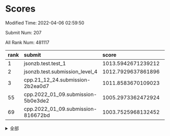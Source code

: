# Scores

Modified Time: 2022-04-06 02:59:50

Submit Num: 207

All Rank Num: 481117

| rank |               submit               |       score        |       sigma        | pk_num |
| :--- | :--------------------------------- | :----------------- | :----------------- | :----- |
| 1    | jsonzb.test.test_1                 | 1013.5942671239212 | 0.8178741817075912 | 9294   |
| 2    | jsonzb.test.submission_level_4     | 1012.7929637861896 | 0.8263750497903435 | 9292   |
| 3    | cpp.21_12_24.submission-2b2ea0d7   | 1011.8583670109023 | 0.7866251639509407 | 9299   |
| 55   | cpp.2022_01_09.submission-5b0e3de2 | 1005.2973362472924 | 0.7102460211199386 | 9292   |
| 69   | cpp.2022_01_09.submission-816672bd | 1003.7525968132452 | 0.7251390855185814 | 9295   |


<details>
<summary>全部</summary>

| rank |                 submit                 |       score        |       sigma        | pk_num |
| :--- | :------------------------------------- | :----------------- | :----------------- | :----- |
| 1    | jsonzb.test.test_1                     | 1013.5942671239212 | 0.8178741817075912 | 9294   |
| 2    | jsonzb.test.submission_level_4         | 1012.7929637861896 | 0.8263750497903435 | 9292   |
| 3    | cpp.21_12_24.submission-2b2ea0d7       | 1011.8583670109023 | 0.7866251639509407 | 9299   |
| 4    | gobigger.level_3.submission_level_3_41 | 1011.7602424271067 | 0.7656354686469011 | 9297   |
| 5    | gobigger.level_3.submission_level_3_2  | 1011.6463966556629 | 0.7685601891117086 | 9292   |
| 6    | gobigger.level_3.submission_level_3_49 | 1011.5788069827066 | 0.7778693043878386 | 9294   |
| 7    | gobigger.level_3.submission_level_3_35 | 1011.5647865419867 | 0.7747356511077741 | 9296   |
| 8    | gobigger.level_3.submission_level_3_13 | 1011.3367784362644 | 0.7800066958943606 | 9296   |
| 9    | gobigger.level_3.submission_level_3_47 | 1011.2590187964238 | 0.7536571462929993 | 9301   |
| 10   | gobigger.level_3.submission_level_3_45 | 1011.2306754948548 | 0.7784496240951243 | 9298   |
| 11   | gobigger.level_3.submission_level_3_21 | 1011.0914467508348 | 0.7725752479489318 | 9296   |
| 12   | gobigger.level_3.submission_level_3_5  | 1011.0193082282557 | 0.7654117820722255 | 9300   |
| 13   | gobigger.level_3.submission_level_3_18 | 1011.0109848651778 | 0.8075096334355635 | 9296   |
| 14   | gobigger.level_3.submission_level_3_40 | 1010.9198879022804 | 0.7731250503221657 | 9298   |
| 15   | gobigger.level_3.submission_level_3_19 | 1010.8972935932469 | 0.7678707384374727 | 9300   |
| 16   | gobigger.level_3.submission_level_3_14 | 1010.8925297909841 | 0.7794365410384894 | 9296   |
| 17   | gobigger.level_3.submission_level_3_22 | 1010.8897241469101 | 0.7986221612374416 | 9297   |
| 18   | gobigger.level_3.submission_level_3_36 | 1010.8713090939485 | 0.7708258961278531 | 9298   |
| 19   | gobigger.level_3.submission_level_3_20 | 1010.8181318772315 | 0.7938505059760534 | 9298   |
| 20   | gobigger.level_3.submission_level_3_48 | 1010.7827637507755 | 0.7592371444927003 | 9297   |
| 21   | gobigger.level_3.submission_level_3_37 | 1010.7471332087457 | 0.7737907269746075 | 9297   |
| 22   | gobigger.level_3.submission_level_3_12 | 1010.7352396305935 | 0.7725405433487934 | 9300   |
| 23   | gobigger.level_3.submission_level_3_46 | 1010.5815571001177 | 0.7618896627038798 | 9298   |
| 24   | gobigger.level_3.submission_level_3_28 | 1010.3492916689971 | 0.7528471450388992 | 9298   |
| 25   | gobigger.level_3.submission_level_3_43 | 1010.1359180965744 | 0.7513125039599644 | 9296   |
| 26   | gobigger.level_3.submission_level_3_17 | 1010.1106750357563 | 0.7545425932005346 | 9302   |
| 27   | gobigger.level_3.submission_level_3_42 | 1010.0471675207721 | 0.7671461956155882 | 9296   |
| 28   | gobigger.level_3.submission_level_3_4  | 1009.9995411477829 | 0.7580548319811338 | 9297   |
| 29   | gobigger.level_3.submission_level_3_16 | 1009.8946327526289 | 0.757004651106547  | 9298   |
| 30   | gobigger.level_3.submission_level_3_1  | 1009.8791041638558 | 0.7496424156899063 | 9299   |
| 31   | gobigger.level_3.submission_level_3_39 | 1009.7568193867245 | 0.754361211361686  | 9300   |
| 32   | gobigger.level_3.submission_level_3_25 | 1009.5346455436072 | 0.7795364196665794 | 9296   |
| 33   | gobigger.level_3.submission_level_3_9  | 1009.4964750509565 | 0.7320913044830015 | 9297   |
| 34   | gobigger.level_3.submission_level_3_3  | 1009.4744102518425 | 0.7432786001675443 | 9296   |
| 35   | gobigger.level_3.submission_level_3_27 | 1009.4721100952106 | 0.7444486012333206 | 9296   |
| 36   | gobigger.level_3.submission_level_3_31 | 1009.4564030610801 | 0.735577894786281  | 9296   |
| 37   | gobigger.level_3.submission_level_3_10 | 1009.4228765387817 | 0.7380593879464168 | 9295   |
| 38   | gobigger.level_3.submission_level_3_44 | 1009.3502888159234 | 0.7509098260820344 | 9296   |
| 39   | gobigger.level_3.submission_level_3_11 | 1009.3134653926348 | 0.7416205947620564 | 9299   |
| 40   | gobigger.level_3.submission_level_3_26 | 1009.182679227109  | 0.7371125784744423 | 9288   |
| 41   | gobigger.level_3.submission_level_3_7  | 1009.0128733589859 | 0.7402978343699345 | 9299   |
| 42   | gobigger.level_3.submission_level_3_29 | 1008.9266186470612 | 0.7618053726979759 | 9296   |
| 43   | gobigger.level_3.submission_level_3_8  | 1008.8734032380842 | 0.7447143004166643 | 9295   |
| 44   | gobigger.level_3.submission_level_3_38 | 1008.8536835562151 | 0.7471711442262944 | 9299   |
| 45   | gobigger.level_3.submission_level_3_30 | 1008.8208640089216 | 0.7453147112711314 | 9293   |
| 46   | gobigger.level_3.submission_level_3_24 | 1008.805615576921  | 0.7512879301080204 | 9299   |
| 47   | gobigger.level_3.submission_level_3_23 | 1008.8024955358879 | 0.7550562603573469 | 9296   |
| 48   | gobigger.level_3.submission_level_3_32 | 1008.6539656699666 | 0.7519189791778836 | 9294   |
| 49   | gobigger.level_3.submission_level_3_15 | 1008.6421019863903 | 0.7282354895465215 | 9293   |
| 50   | gobigger.level_3.submission_level_3_34 | 1008.5668656224964 | 0.7471964364981541 | 9295   |
| 51   | gobigger.level_3.submission_level_3_33 | 1008.4910032581098 | 0.7295968155904263 | 9291   |
| 52   | gobigger.level_3.submission_level_3_0  | 1007.9258588657843 | 0.7394431343241638 | 9297   |
| 53   | gobigger.level_3.submission_level_3_6  | 1007.9226939435964 | 0.7724628307033548 | 9300   |
| 54   | gobigger.level_1.submission_level_1_26 | 1005.3257328862818 | 0.7164564082373529 | 9303   |
| 55   | cpp.2022_01_09.submission-5b0e3de2     | 1005.2973362472924 | 0.7102460211199386 | 9292   |
| 56   | gobigger.level_1.submission_level_1_2  | 1004.6528901373453 | 0.7154608345773491 | 9294   |
| 57   | gobigger.level_1.submission_level_1_43 | 1004.361345802777  | 0.7090018220388242 | 9296   |
| 58   | gobigger.level_1.submission_level_1_45 | 1004.3328314674326 | 0.7122619582366553 | 9296   |
| 59   | gobigger.level_1.submission_level_1_34 | 1004.3282999395566 | 0.7184904025275596 | 9296   |
| 60   | gobigger.level_1.submission_level_1_35 | 1004.2044051367867 | 0.7227737624091594 | 9296   |
| 61   | gobigger.level_1.submission_level_1_38 | 1004.1248886190423 | 0.7205754842243116 | 9295   |
| 62   | gobigger.level_1.submission_level_1_20 | 1004.058097878124  | 0.7241205392647413 | 9303   |
| 63   | gobigger.level_1.submission_level_1_31 | 1004.031005813706  | 0.7264825750563749 | 9297   |
| 64   | gobigger.level_1.submission_level_1_37 | 1003.997883306127  | 0.717408111550833  | 9301   |
| 65   | gobigger.level_1.submission_level_1_42 | 1003.9895547512598 | 0.7097316021414485 | 9298   |
| 66   | gobigger.level_1.submission_level_1_36 | 1003.932887161336  | 0.7063776297992885 | 9292   |
| 67   | gobigger.level_1.submission_level_1_48 | 1003.9317678728    | 0.715402058969637  | 9296   |
| 68   | gobigger.level_1.submission_level_1_39 | 1003.8704727070723 | 0.7184145225164805 | 9297   |
| 69   | cpp.2022_01_09.submission-816672bd     | 1003.7525968132452 | 0.7251390855185814 | 9295   |
| 70   | gobigger.level_1.submission_level_1_3  | 1003.7045196503324 | 0.7130054101181647 | 9297   |
| 71   | gobigger.level_1.submission_level_1_10 | 1003.6277034074167 | 0.7005577169954024 | 9292   |
| 72   | gobigger.level_1.submission_level_1_21 | 1003.6236736851333 | 0.7194773638457728 | 9301   |
| 73   | gobigger.level_1.submission_level_1_19 | 1003.6121585916835 | 0.715420502661398  | 9297   |
| 74   | gobigger.level_1.submission_level_1_29 | 1003.5432906447691 | 0.7253705913937186 | 9291   |
| 75   | gobigger.level_1.submission_level_1_49 | 1003.4698996226318 | 0.7190056288469507 | 9296   |
| 76   | gobigger.level_1.submission_level_1_28 | 1003.4468118774616 | 0.7098251053670156 | 9297   |
| 77   | gobigger.level_1.submission_level_1_5  | 1003.4308402122637 | 0.7140915105047455 | 9300   |
| 78   | gobigger.level_1.submission_level_1_0  | 1003.4232572094538 | 0.7131157302376282 | 9299   |
| 79   | gobigger.level_1.submission_level_1_33 | 1003.3102344175223 | 0.7040189123206521 | 9296   |
| 80   | gobigger.level_1.submission_level_1_13 | 1003.2030763668414 | 0.7204326804796632 | 9302   |
| 81   | gobigger.level_1.submission_level_1_46 | 1003.1935809420341 | 0.7080898081232408 | 9300   |
| 82   | gobigger.level_1.submission_level_1_1  | 1003.1587181318457 | 0.7207998420876237 | 9300   |
| 83   | gobigger.level_1.submission_level_1_27 | 1003.1549033043381 | 0.7126155097666432 | 9295   |
| 84   | gobigger.level_1.submission_level_1_7  | 1003.1508272575992 | 0.7003471163674231 | 9297   |
| 85   | gobigger.level_1.submission_level_1_25 | 1003.1055317708606 | 0.7094969839155827 | 9297   |
| 86   | gobigger.level_1.submission_level_1_11 | 1003.0954995508896 | 0.7137298777690417 | 9298   |
| 87   | gobigger.level_1.submission_level_1_17 | 1003.0816669850552 | 0.708718246984133  | 9303   |
| 88   | gobigger.level_1.submission_level_1_40 | 1002.9808205011848 | 0.718833849995148  | 9296   |
| 89   | gobigger.level_1.submission_level_1_16 | 1002.9633101089735 | 0.705005727185455  | 9297   |
| 90   | gobigger.level_1.submission_level_1_12 | 1002.9358663884227 | 0.7128598299503394 | 9298   |
| 91   | gobigger.level_1.submission_level_1_6  | 1002.8484509645435 | 0.715575948219333  | 9297   |
| 92   | gobigger.level_1.submission_level_1_15 | 1002.8412207317425 | 0.7163433887868444 | 9297   |
| 93   | gobigger.level_1.submission_level_1_14 | 1002.8388951656467 | 0.7056399070104082 | 9295   |
| 94   | gobigger.level_1.submission_level_1_8  | 1002.7474563853812 | 0.7247072626869828 | 9305   |
| 95   | gobigger.level_1.submission_level_1_47 | 1002.741844648448  | 0.7103919060527003 | 9292   |
| 96   | gobigger.level_1.submission_level_1_41 | 1002.7403275921032 | 0.7101713931484598 | 9295   |
| 97   | gobigger.level_1.submission_level_1_18 | 1002.552127891342  | 0.7160117527616373 | 9300   |
| 98   | gobigger.level_1.submission_level_1_30 | 1002.5492605098215 | 0.7199267357954826 | 9294   |
| 99   | gobigger.level_1.submission_level_1_24 | 1002.5406357462141 | 0.7105989403242852 | 9296   |
| 100  | gobigger.level_1.submission_level_1_23 | 1002.2551040486529 | 0.7157038806180185 | 9295   |
| 101  | gobigger.level_1.submission_level_1_4  | 1002.1907456968288 | 0.7113512183393681 | 9293   |
| 102  | gobigger.level_1.submission_level_1_9  | 1002.0575008170473 | 0.7208716599468885 | 9296   |
| 103  | gobigger.level_1.submission_level_1_44 | 1001.9778611550532 | 0.7060214668693514 | 9300   |
| 104  | gobigger.level_1.submission_level_1_32 | 1001.8616646526137 | 0.7170268907042743 | 9300   |
| 105  | gobigger.level_1.submission_level_1_22 | 1001.5629460207604 | 0.7108645476931501 | 9301   |
| 106  | gobigger.random.submission_random_10   | 997.2871689154956  | 0.7030195553228723 | 9298   |
| 107  | gobigger.random.submission_random_37   | 997.1044075859262  | 0.6957481317106062 | 9295   |
| 108  | gobigger.random.submission_random_13   | 997.0371718162016  | 0.7120593192131268 | 9295   |
| 109  | gobigger.random.submission_random_48   | 996.8804210794835  | 0.7158887658444245 | 9300   |
| 110  | gobigger.random.submission_random_20   | 996.7707065850767  | 0.7035978451577717 | 9298   |
| 111  | gobigger.random.submission_random_39   | 996.7501003823436  | 0.709329962937927  | 9296   |
| 112  | gobigger.random.submission_random_1    | 996.6051895795057  | 0.7149018775967569 | 9298   |
| 113  | gobigger.random.submission_random_6    | 996.4893353634754  | 0.726530564139854  | 9296   |
| 114  | gobigger.random.submission_random_28   | 996.4310714330909  | 0.7010248873986464 | 9299   |
| 115  | gobigger.random.submission_random_8    | 996.3494548767129  | 0.7075367151760139 | 9300   |
| 116  | gobigger.random.submission_random_38   | 996.278059426135   | 0.7200179974195309 | 9295   |
| 117  | gobigger.random.submission_random_36   | 996.248942354987   | 0.7259511902333459 | 9297   |
| 118  | gobigger.random.submission_random_3    | 996.2464836198028  | 0.7107273551677047 | 9290   |
| 119  | gobigger.random.submission_random_40   | 996.2441025712575  | 0.7046216303099027 | 9295   |
| 120  | gobigger.random.submission_random_22   | 996.2363737603106  | 0.7103452499468742 | 9297   |
| 121  | gobigger.random.submission_random_31   | 996.2143284842567  | 0.7158485603699264 | 9297   |
| 122  | gobigger.random.submission_random_26   | 996.0759229556236  | 0.7017237324628306 | 9286   |
| 123  | gobigger.random.submission_random_5    | 996.065758028801   | 0.7057751154236682 | 9299   |
| 124  | gobigger.random.submission_random_16   | 996.0439405087703  | 0.7179108924404604 | 9300   |
| 125  | gobigger.random.submission_random_41   | 996.0268598440069  | 0.7231130266205752 | 9299   |
| 126  | gobigger.random.submission_random_43   | 996.0046994423094  | 0.7102521025045442 | 9298   |
| 127  | gobigger.random.submission_random_0    | 995.9264401341661  | 0.7076994601064811 | 9299   |
| 128  | gobigger.random.submission_random_2    | 995.9127891641617  | 0.7120088533525049 | 9297   |
| 129  | gobigger.random.submission_random_45   | 995.9111447857119  | 0.7138162655154037 | 9301   |
| 130  | gobigger.random.submission_random_42   | 995.8992392875645  | 0.6992834602188378 | 9300   |
| 131  | gobigger.random.submission_random_32   | 995.8670815852582  | 0.7010278857280684 | 9300   |
| 132  | gobigger.random.submission_random_27   | 995.8512130662305  | 0.7065634545168089 | 9296   |
| 133  | gobigger.random.submission_random_9    | 995.8171836531261  | 0.7088515358809554 | 9297   |
| 134  | gobigger.random.submission_random_14   | 995.8095077885373  | 0.7137436719775525 | 9299   |
| 135  | gobigger.random.submission_random_35   | 995.7401090061392  | 0.7064785556442811 | 9299   |
| 136  | gobigger.random.submission_random_34   | 995.694954414134   | 0.7081581911805221 | 9304   |
| 137  | gobigger.random.submission_random_25   | 995.6904515575998  | 0.707207987766155  | 9294   |
| 138  | gobigger.random.submission_random_7    | 995.6672403427713  | 0.713377524641091  | 9296   |
| 139  | gobigger.random.submission_random_17   | 995.6414935673162  | 0.7123383010771065 | 9296   |
| 140  | gobigger.random.submission_random_12   | 995.6239237444007  | 0.7150977043519184 | 9295   |
| 141  | gobigger.random.submission_random_33   | 995.6137826327534  | 0.7177425150030248 | 9294   |
| 142  | gobigger.random.submission_random_21   | 995.5797212126572  | 0.7019044922417337 | 9292   |
| 143  | gobigger.random.submission_random_11   | 995.5315603474629  | 0.721440888851733  | 9296   |
| 144  | gobigger.random.submission_random_18   | 995.4692253548526  | 0.6937132395542125 | 9299   |
| 145  | gobigger.random.submission_random_44   | 995.3662484039203  | 0.7119995712171979 | 9294   |
| 146  | gobigger.random.submission_random_24   | 995.2994594001581  | 0.7194396066110363 | 9298   |
| 147  | gobigger.random.submission_random_49   | 995.2493966328061  | 0.7197150550472279 | 9296   |
| 148  | gobigger.random.submission_random_23   | 995.2229687623939  | 0.7030403847701244 | 9294   |
| 149  | gobigger.random.submission_random_30   | 995.0910847821544  | 0.7063679719137822 | 9299   |
| 150  | gobigger.random.submission_random_46   | 994.9959928004307  | 0.7220883663079504 | 9294   |
| 151  | gobigger.random.submission_random_15   | 994.9856028848177  | 0.7180037723302113 | 9299   |
| 152  | gobigger.random.submission_random_19   | 994.9625002467682  | 0.7099605845883497 | 9299   |
| 153  | gobigger.random.submission_random_4    | 994.9446730697954  | 0.719586633654767  | 9299   |
| 154  | gobigger.random.submission_random_47   | 994.8642797685841  | 0.7158783110227811 | 9295   |
| 155  | gobigger.level_2.submission_level_2_6  | 994.523006685638   | 0.7299809038710082 | 9295   |
| 156  | gobigger.level_2.submission_level_2_38 | 994.287344386377   | 0.7288955793423955 | 9300   |
| 157  | gobigger.level_2.submission_level_2_16 | 994.236072100115   | 0.7342497465763098 | 9303   |
| 158  | gobigger.random.submission_random_29   | 993.9328039788442  | 0.7301252066704411 | 9296   |
| 159  | gobigger.level_2.submission_level_2_39 | 993.8542433744853  | 0.7308863641641978 | 9293   |
| 160  | gobigger.level_2.submission_level_2_18 | 993.837064560964   | 0.709162893158469  | 9300   |
| 161  | gobigger.level_2.submission_level_2_11 | 993.8141149606225  | 0.7256352321346732 | 9297   |
| 162  | gobigger.level_2.submission_level_2_43 | 993.4983810033737  | 0.7181973964992017 | 9295   |
| 163  | gobigger.level_2.submission_level_2_33 | 993.1037155016697  | 0.7576983617740649 | 9298   |
| 164  | gobigger.level_2.submission_level_2_46 | 993.0229345108577  | 0.7113504075440089 | 9300   |
| 165  | gobigger.level_2.submission_level_2_30 | 992.9428294229716  | 0.7352593320447064 | 9295   |
| 166  | gobigger.level_2.submission_level_2_32 | 992.8483282947084  | 0.7359842590076796 | 9299   |
| 167  | gobigger.level_2.submission_level_2_5  | 992.7921225185576  | 0.7440302622355839 | 9296   |
| 168  | gobigger.level_2.submission_level_2_47 | 992.7768417407176  | 0.741471861559016  | 9297   |
| 169  | gobigger.level_2.submission_level_2_12 | 992.7648564243507  | 0.7408642882490664 | 9295   |
| 170  | gobigger.level_2.submission_level_2_40 | 992.706684174779   | 0.7333979267550471 | 9298   |
| 171  | gobigger.level_2.submission_level_2_7  | 992.68404472944    | 0.7497226473046191 | 9297   |
| 172  | gobigger.level_2.submission_level_2_23 | 992.6343613311136  | 0.744933640778598  | 9294   |
| 173  | gobigger.level_2.submission_level_2_22 | 992.6294575314556  | 0.7471504168668852 | 9297   |
| 174  | gobigger.level_2.submission_level_2_17 | 992.6139243106866  | 0.7296728487443229 | 9299   |
| 175  | gobigger.level_2.submission_level_2_25 | 992.6074818344896  | 0.7445619778675552 | 9300   |
| 176  | gobigger.level_2.submission_level_2_19 | 992.5180468458957  | 0.7499572646375571 | 9298   |
| 177  | gobigger.level_2.submission_level_2_0  | 992.4711057724994  | 0.7368650556529678 | 9295   |
| 178  | gobigger.level_2.submission_level_2_34 | 992.4576601130309  | 0.7230490394676102 | 9297   |
| 179  | gobigger.level_2.submission_level_2_37 | 992.431385347438   | 0.7482089156197695 | 9291   |
| 180  | gobigger.level_2.submission_level_2_15 | 992.4182760712428  | 0.7600036109736917 | 9297   |
| 181  | gobigger.level_2.submission_level_2_36 | 992.3454799551728  | 0.770066429464989  | 9297   |
| 182  | gobigger.level_2.submission_level_2_48 | 992.3010470038778  | 0.7417803980804927 | 9301   |
| 183  | gobigger.level_2.submission_level_2_42 | 992.282050994241   | 0.7485265508725277 | 9294   |
| 184  | gobigger.level_2.submission_level_2_10 | 992.2242805406958  | 0.7312009871448526 | 9297   |
| 185  | gobigger.level_2.submission_level_2_49 | 992.2067124299125  | 0.732291550825251  | 9298   |
| 186  | gobigger.level_2.submission_level_2_13 | 992.1745468679376  | 0.7738009420787988 | 9299   |
| 187  | gobigger.level_2.submission_level_2_35 | 992.1287626641969  | 0.7471573717429809 | 9298   |
| 188  | gobigger.level_2.submission_level_2_31 | 992.1071386091862  | 0.7342975477779035 | 9298   |
| 189  | gobigger.level_2.submission_level_2_4  | 992.0159110859049  | 0.7401946923546753 | 9301   |
| 190  | gobigger.level_2.submission_level_2_45 | 991.9311421706304  | 0.7690389743224434 | 9290   |
| 191  | gobigger.level_2.submission_level_2_27 | 991.8819266329507  | 0.7410336407098149 | 9296   |
| 192  | gobigger.level_2.submission_level_2_29 | 991.8773696025582  | 0.7301886633422845 | 9296   |
| 193  | gobigger.level_2.submission_level_2_14 | 991.8260276285004  | 0.7523803732080594 | 9298   |
| 194  | gobigger.level_2.submission_level_2_41 | 991.4653895344762  | 0.7492428621206627 | 9297   |
| 195  | gobigger.level_2.submission_level_2_3  | 991.4116982572309  | 0.7545401403046614 | 9297   |
| 196  | gobigger.level_2.submission_level_2_28 | 991.3474327165577  | 0.7468536290358787 | 9295   |
| 197  | gobigger.level_2.submission_level_2_1  | 991.2396279617959  | 0.7849749232285108 | 9294   |
| 198  | gobigger.level_2.submission_level_2_24 | 991.2278965066167  | 0.7500687480346545 | 9296   |
| 199  | gobigger.level_2.submission_level_2_20 | 991.2063584695939  | 0.7527594328666275 | 9299   |
| 200  | gobigger.level_2.submission_level_2_9  | 991.1175624466322  | 0.7353171159493218 | 9299   |
| 201  | gobigger.level_2.submission_level_2_2  | 991.076396789211   | 0.7785381561009065 | 9300   |
| 202  | gobigger.level_2.submission_level_2_21 | 991.0138248457002  | 0.7642844428848453 | 9300   |
| 203  | gobigger.level_2.submission_level_2_8  | 990.9735659531267  | 0.7620496182376691 | 9297   |
| 204  | gobigger.level_2.submission_level_2_44 | 990.9399530877042  | 0.7679712284875486 | 9297   |
| 205  | gobigger.level_2.submission_level_2_26 | 990.8201889424419  | 0.7609212527189764 | 9299   |
| 206  | gobigger.none.submission_none_0        | 978.686453684934   | 1.2962447673407993 | 9295   |
| 207  | gobigger.none.submission_none_1        | 975.6247402629045  | 1.4507874355189232 | 9298   |

</details>